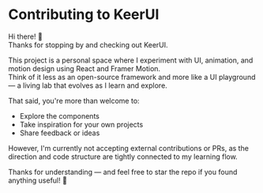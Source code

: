 # Contributing to KeerUI

Hi there! 👋  
Thanks for stopping by and checking out KeerUI.

This project is a personal space where I experiment with UI, animation, and motion design using React and Framer Motion.  
Think of it less as an open-source framework and more like a UI playground — a living lab that evolves as I learn and explore.

That said, you're more than welcome to:

- Explore the components
- Take inspiration for your own projects
- Share feedback or ideas

However, I'm currently not accepting external contributions or PRs, as the direction and code structure are tightly connected to my learning flow.

Thanks for understanding — and feel free to star the repo if you found anything useful! 🌟
